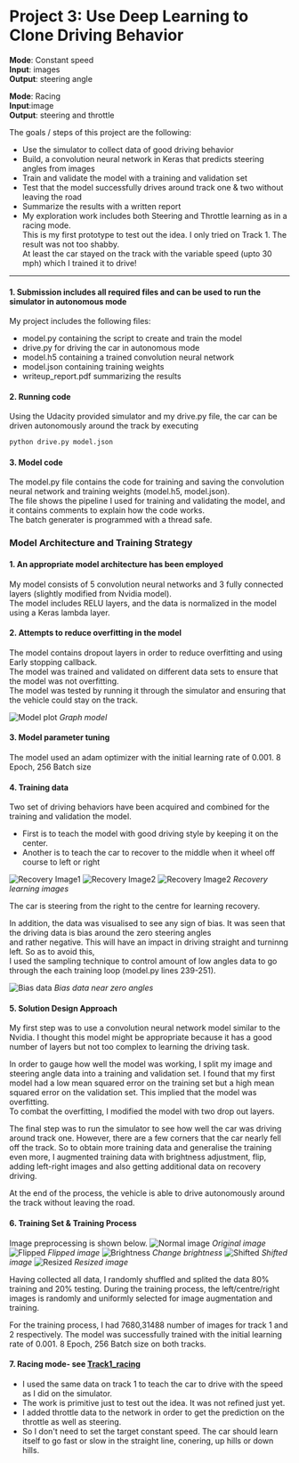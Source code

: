 # **Project 3: Use Deep Learning to Clone Driving Behavior** 

**Mode**: Constant speed  
**Input**: images  
**Output**: steering angle

**Mode**: Racing  
**Input**:image  
**Output**: steering and throttle


The goals / steps of this project are the following:
* Use the simulator to collect data of good driving behavior
* Build, a convolution neural network in Keras that predicts steering angles from images
* Train and validate the model with a training and validation set
* Test that the model successfully drives around track one & two without leaving the road
* Summarize the results with a written report
* My exploration work includes both Steering and Throttle learning as in a racing mode.  
  This is my first prototype to test out the idea. I only tried on Track 1. The result was not too shabby.  
  At least the car stayed on the track with the variable speed (upto 30 mph) which I trained it to drive! 


[//]: # (Image References)

[image1]: ./examples/model.png "Model Visualization"
[image2]: ./examples/recovery1.jpg "Recovery Image1"
[image3]: ./examples/recovery2.jpg "Recovery Image2"
[image4]: ./examples/recovery3.jpg "Recovery Image3"
[image5]: ./examples/bias.png "Zero steering angle bias"
[image6]: ./examples/center.png "Normal Image"
[image7]: ./examples/flip.png "Flipped Image"
[image8]: ./examples/brightness.png "Adjust brightness"
[image9]: ./examples/shift.png "Shifted image"
[image10]: ./examples/resize.png "Resized image"

---
#### 1. Submission includes all required files and can be used to run the simulator in autonomous mode

My project includes the following files:
* model.py containing the script to create and train the model
* drive.py for driving the car in autonomous mode
* model.h5 containing a trained convolution neural network
* model.json containing training weights 
* writeup_report.pdf summarizing the results

#### 2. Running code

Using the Udacity provided simulator and my drive.py file, the car can be driven autonomously around the track by executing 
```sh
python drive.py model.json
```

#### 3. Model code

The model.py file contains the code for training and saving the convolution neural network and training weights (model.h5, model.json).  
The file shows the pipeline I used for training and validating the model, and it contains comments to explain how the code works.  
The batch generater is programmed with a thread safe.

### Model Architecture and Training Strategy

#### 1. An appropriate model architecture has been employed

My model consists of 5 convolution neural networks and 3 fully connected layers (slightly modified from Nvidia model).  
The model includes RELU layers, and the data is normalized in the model using a Keras lambda layer. 

#### 2. Attempts to reduce overfitting in the model

The model contains dropout layers in order to reduce overfitting and using Early stopping callback.   
The model was trained and validated on different data sets to ensure that the model was not overfitting.  
The model was tested by running it through the simulator and ensuring that the vehicle could stay on the track.

![Model plot][image1] 
_Graph model_

#### 3. Model parameter tuning

The model used an adam optimizer with the initial learning rate of 0.001. 8 Epoch, 256 Batch size

#### 4. Training data

Two set of driving behaviors have been acquired and combined for the training and validation the model. 
* First is to teach the model with good driving style by keeping it on the center. 
* Another is to teach the car to recover to the middle when it wheel off course to left or right

![Recovery Image1][image2]
![Recovery Image2][image3]
![Recovery Image2][image4]
_Recovery learning images_

The car is steering from the right to the centre for learning recovery.

In addition, the data was visualised to see any sign of bias. It was seen that the driving data is bias around the zero steering angles  
and rather negative. This will have an impact in driving straight and turninng left. So as to avoid this,  
I used the sampling technique to control amount of low angles data to go through the each training loop (model.py lines 239-251).

![Bias data][image5]
_Bias data near zero angles_


#### 5. Solution Design Approach

My first step was to use a convolution neural network model similar to the Nvidia. I thought this model might be appropriate because it has a good number of layers but not too complex to learning the driving task.

In order to gauge how well the model was working, I split my image and steering angle data into a training and validation set. I found that my first model had a low mean squared error on the training set but a high mean squared error on the validation set. This implied that the model was overfitting.  
To combat the overfitting, I modified the model with two drop out layers.

The final step was to run the simulator to see how well the car was driving around track one. However, there are a few corners that the car nearly fell off the track. So to obtain more training data and generalise the training even more, I augmented training data with brightness adjustment, flip, adding left-right images and also getting additional data on recovery driving. 

At the end of the process, the vehicle is able to drive autonomously around the track without leaving the road.

#### 6. Training Set & Training Process
Image preprocessing is shown below.
![Normal image][image6] _Original image_
![Flipped][image7] _Flipped image_
![Brightness][image8] _Change brightness_
![Shifted][image9] _Shifted image_
![Resized][image10] _Resized image_

Having collected all data, I randomly shuffled and splited the data 80% training and 20% testing. 
During the training process, the left/centre/right images is randomly and uniformly selected for image augmentation and training.  

For the training process, I had 7680,31488 number of images for track 1 and 2 respectively. 
The model was successfully trained with the initial learning rate of 0.001. 8 Epoch, 256 Batch size on both tracks.


#### 7. Racing mode- see [Track1_racing](https://github.com/LukePhairatt/SDC-Behaviral-Cloning-Project3/tree/master/track1_racing)
* I used the same data on track 1 to teach the car to drive with the speed as I did on the simulator. 
* The work is primitive just to test out the idea. It was not refined just yet. 
* I added throttle data to the network in order to get the prediction on the throttle as well as steering. 
* So I don't need to set the target constant speed. The car should learn itself to go fast or slow in the straight line, conering, up hills or down hills. 
  








 

